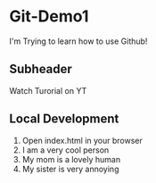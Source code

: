# Git-Demo1
I'm Trying to learn how to use Github!


## Subheader

Watch Turorial on YT

## Local Development
1. Open index.html in your browser 
2. I am a very cool person
3. My mom is a lovely human
4. My sister is very annoying
